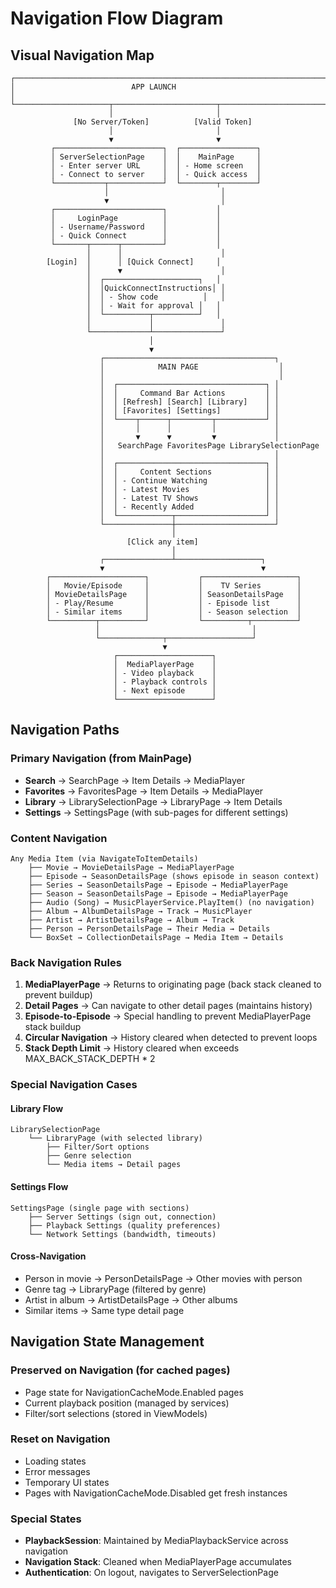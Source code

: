 # Navigation Flow Diagram

## Visual Navigation Map

```
┌─────────────────────────────────────────────────────────────────────┐
│                          APP LAUNCH                                  │
└─────────────────────┬───────────────────────┬───────────────────────┘
                      │                       │
              [No Server/Token]          [Valid Token]
                      │                       │
                      ▼                       ▼
         ┌────────────────────────┐  ┌─────────────────┐
         │ ServerSelectionPage    │  │    MainPage     │
         │ - Enter server URL     │  │ - Home screen   │
         │ - Connect to server    │  │ - Quick access  │
         └───────────┬────────────┘  └────────┬────────┘
                     │                         │
                     ▼                         │
         ┌────────────────────────┐           │
         │     LoginPage          │           │
         │ - Username/Password    │           │
         │ - Quick Connect        │           │
         └───────┬──────┬─────────┘           │
                 │      │                      │
        [Login]  │      │ [Quick Connect]     │
                 │      ▼                      │
                 │  ┌─────────────────────┐   │
                 │  │QuickConnectInstructions│ │
                 │  │ - Show code          │   │
                 │  │ - Wait for approval │   │
                 │  └──────────┬──────────┘   │
                 │             │               │
                 └─────────────┴───────────────┘
                               │
                               ▼
                    ┌──────────────────────────────────────┐
                    │            MAIN PAGE                  │
                    │                                       │
                    │  ┌─────────────────────────────────┐ │
                    │  │     Command Bar Actions         │ │
                    │  │ [Refresh] [Search] [Library]    │ │
                    │  │ [Favorites] [Settings]          │ │
                    │  └────┬──────┬─────────┬───────────┘ │
                    │       │      │         │             │
                    │       ▼      ▼         ▼             │
                    │   SearchPage FavoritesPage LibrarySelectionPage
                    │                                      │
                    │  ┌─────────────────────────────────┐ │
                    │  │     Content Sections            │ │
                    │  │ - Continue Watching             │ │
                    │  │ - Latest Movies                 │ │
                    │  │ - Latest TV Shows               │ │
                    │  │ - Recently Added                │ │
                    │  └────────────┬────────────────────┘ │
                    └───────────────┼──────────────────────┘
                                    │
                          [Click any item]
                                    │
                    ┌───────────────┴───────────────────┐
                    ▼                                   ▼
        ┌─────────────────────┐           ┌─────────────────────┐
        │   Movie/Episode     │           │    TV Series        │
        │ MovieDetailsPage    │           │ SeasonDetailsPage   │
        │ - Play/Resume       │           │ - Episode list      │
        │ - Similar items     │           │ - Season selection  │
        └──────────┬──────────┘           └──────────┬──────────┘
                   │                                  │
                   └──────────────┬───────────────────┘
                                  ▼
                       ┌─────────────────────┐
                       │  MediaPlayerPage    │
                       │ - Video playback    │
                       │ - Playback controls │
                       │ - Next episode      │
                       └─────────────────────┘
```

## Navigation Paths

### Primary Navigation (from MainPage)
- **Search** → SearchPage → Item Details → MediaPlayer
- **Favorites** → FavoritesPage → Item Details → MediaPlayer  
- **Library** → LibrarySelectionPage → LibraryPage → Item Details
- **Settings** → SettingsPage (with sub-pages for different settings)

### Content Navigation
```
Any Media Item (via NavigateToItemDetails)
    ├── Movie → MovieDetailsPage → MediaPlayerPage
    ├── Episode → SeasonDetailsPage (shows episode in season context)
    ├── Series → SeasonDetailsPage → Episode → MediaPlayerPage
    ├── Season → SeasonDetailsPage → Episode → MediaPlayerPage
    ├── Audio (Song) → MusicPlayerService.PlayItem() (no navigation)
    ├── Album → AlbumDetailsPage → Track → MusicPlayer
    ├── Artist → ArtistDetailsPage → Album → Track
    ├── Person → PersonDetailsPage → Their Media → Details
    └── BoxSet → CollectionDetailsPage → Media Item → Details
```

### Back Navigation Rules
1. **MediaPlayerPage** → Returns to originating page (back stack cleaned to prevent buildup)
2. **Detail Pages** → Can navigate to other detail pages (maintains history)
3. **Episode-to-Episode** → Special handling to prevent MediaPlayerPage stack buildup
4. **Circular Navigation** → History cleared when detected to prevent loops
5. **Stack Depth Limit** → History cleared when exceeds MAX_BACK_STACK_DEPTH * 2

### Special Navigation Cases

#### Library Flow
```
LibrarySelectionPage
    └── LibraryPage (with selected library)
        ├── Filter/Sort options
        ├── Genre selection
        └── Media items → Detail pages
```

#### Settings Flow
```
SettingsPage (single page with sections)
    ├── Server Settings (sign out, connection)
    ├── Playback Settings (quality preferences)
    └── Network Settings (bandwidth, timeouts)
```

#### Cross-Navigation
- Person in movie → PersonDetailsPage → Other movies with person
- Genre tag → LibraryPage (filtered by genre)
- Artist in album → ArtistDetailsPage → Other albums
- Similar items → Same type detail page

## Navigation State Management

### Preserved on Navigation (for cached pages)
- Page state for NavigationCacheMode.Enabled pages
- Current playback position (managed by services)
- Filter/sort selections (stored in ViewModels)

### Reset on Navigation
- Loading states
- Error messages
- Temporary UI states
- Pages with NavigationCacheMode.Disabled get fresh instances

### Special States
- **PlaybackSession**: Maintained by MediaPlaybackService across navigation
- **Navigation Stack**: Cleaned when MediaPlayerPage accumulates
- **Authentication**: On logout, navigates to ServerSelectionPage